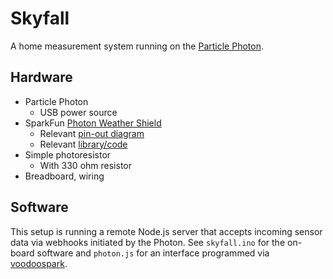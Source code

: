 Skyfall
===

A home measurement system running on the [Particle Photon][0].

## Hardware
- Particle Photon
    - USB power source
- SparkFun [Photon Weather Shield][1]
    - Relevant [pin-out diagram][2]
    - Relevant [library/code][4]
- Simple photoresistor
    - With 330 ohm resistor
- Breadboard, wiring

## Software
This setup is running a remote Node.js server that accepts incoming sensor data via webhooks initiated by the Photon. See `skyfall.ino` for the on-board software and `photon.js` for an interface programmed via [voodoospark][3].

[0]: https://www.particle.io/products/hardware/photon-wifi-dev-kit
[1]: https://learn.sparkfun.com/tutorials/photon-weather-shield-hookup-guide/
[2]: https://cdn.sparkfun.com/datasheets/IoT/SparkFun_Photon_Weather_Shield_v10a.pdf
[3]: https://github.com/voodootikigod/voodoospark
[4]: https://github.com/sparkfun/sparkfun_photon_weather_shield_particle_library
